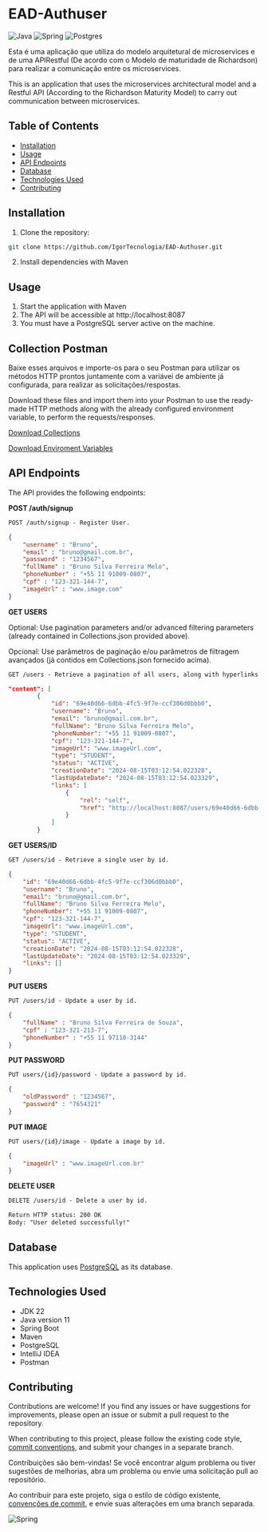 # EAD-Authuser

![Java](https://img.shields.io/badge/java-%23ED8B00.svg?style=for-the-badge&logo=openjdk&logoColor=white)
![Spring](https://img.shields.io/badge/spring-%236DB33F.svg?style=for-the-badge&logo=spring&logoColor=white)
![Postgres](https://img.shields.io/badge/postgres-%23316192.svg?style=for-the-badge&logo=postgresql&logoColor=white)

Esta é uma aplicação que utiliza do modelo arquitetural de microservices e de uma APIRestful (De acordo com o Modelo de maturidade de Richardson) para realizar a comunicação entre os microservices.

This is an application that uses the microservices architectural model and a Restful API (According to the Richardson Maturity Model) to carry out communication between microservices.

## Table of Contents

- [Installation](#installation)
- [Usage](#usage)
- [API Endpoints](#api-endpoints)
- [Database](#database)
- [Technologies Used](#technologies-used)
- [Contributing](#contributing)

## Installation

1. Clone the repository:

```bash
git clone https://github.com/IgorTecnologia/EAD-Authuser.git
```

2. Install dependencies with Maven

## Usage

1. Start the application with Maven
2. The API will be accessible at http://localhost:8087
3. You must have a PostgreSQL server active on the machine.

## Collection Postman

Baixe esses arquivos e importe-os para o seu Postman para utilizar os métodos HTTP prontos juntamente com a variávei ​​de ambiente já configurada, para realizar as solicitações/respostas.

Download these files and import them into your Postman to use the ready-made HTTP methods along with the already configured environment variable, to perform the requests/responses.

[Download Collections](https://github.com/IgorTecnologia/EAD-Authuser/blob/docs-postman/User-collections.json)

[Download Enviroment Variables](https://github.com/IgorTecnologia/EAD-Authuser/blob/docs-postman/Local-host-environment.json)

## API Endpoints
The API provides the following endpoints:

**POST /auth/signup**
```markdown
POST /auth/signup - Register User.
```
```json
{
    "username" : "Bruno",
    "email" : "bruno@gmail.com.br",
    "password" : "1234567",
    "fullName" : "Bruno Silva Ferreira Melo",
    "phoneNumber" : "+55 11 91009-0807",
    "cpf" : "123-321-144-7",
    "imageUrl" : "www.image.com"
}
```
**GET USERS**

Optional: Use pagination parameters and/or advanced filtering parameters (already contained in Collections.json provided above).

Opcional: Use parâmetros de paginação e/ou parâmetros de filtragem avançados (já contidos em Collections.json fornecido acima).
```markdown
GET /users - Retrieve a pagination of all users, along with hyperlinks to another endpoint.
```
```json
"content": [
        {
            "id": "69e40d66-6dbb-4fc5-9f7e-ccf306d0bbb0",
            "username": "Bruno",
            "email": "bruno@gmail.com.br",
            "fullName": "Bruno Silva Ferreira Melo",
            "phoneNumber": "+55 11 91009-0807",
            "cpf": "123-321-144-7",
            "imageUrl": "www.imageUrl.com",
            "type": "STUDENT",
            "status": "ACTIVE",
            "creationDate": "2024-08-15T03:12:54.022328",
            "lastUpdateDate": "2024-08-15T03:12:54.023329",
            "links": [
                {
                    "rel": "self",
                    "href": "http://localhost:8087/users/69e40d66-6dbb-4fc5-9f7e-ccf306d0bbb0"
                }
            ]
        }
```
**GET USERS/ID**
```markdown
GET /users/id - Retrieve a single user by id.
```

```json
{
    "id": "69e40d66-6dbb-4fc5-9f7e-ccf306d0bbb0",
    "username": "Bruno",
    "email": "bruno@gmail.com.br",
    "fullName": "Bruno Silva Ferreira Melo",
    "phoneNumber": "+55 11 91009-0807",
    "cpf": "123-321-144-7",
    "imageUrl": "www.imageUrl.com",
    "type": "STUDENT",
    "status": "ACTIVE",
    "creationDate": "2024-08-15T03:12:54.022328",
    "lastUpdateDate": "2024-08-15T03:12:54.023329",
    "links": []
}
```
**PUT USERS**
```markdown
PUT /users/id - Update a user by id.
```
```json
{
    "fullName" : "Bruno Silva Ferreira de Souza",
    "cpf" : "123-321-213-7",
    "phoneNumber" : "+55 11 97110-3144"
}
```
**PUT PASSWORD**
```markdown
PUT users/{id}/password - Update a password by id.
```
```json
{
    "oldPassword" : "1234567",
    "password" : "7654321"
}
```
**PUT IMAGE**
```markdown
PUT users/{id}/image - Update a image by id.
```
```json
{
    "imageUrl" : "www.imageUrl.com.br"
}
```
**DELETE USER**
```markdown
DELETE /users/id - Delete a user by id.

Return HTTP status: 200 OK
Body: "User deleted successfully!"

```
## Database
This application uses [PostgreSQL](https://www.postgresql.org/docs/) as its database.

## Technologies Used

- JDK 22
- Java version 11
- Spring Boot
- Maven
- PostgreSQL
- IntelliJ IDEA
- Postman

## Contributing

Contributions are welcome! If you find any issues or have suggestions for improvements, please open an issue or submit a pull request to the repository.

When contributing to this project, please follow the existing code style, [commit conventions](https://www.conventionalcommits.org/en/v1.0.0/), and submit your changes in a separate branch.

Contribuições são bem-vindas! Se você encontrar algum problema ou tiver sugestões de melhorias, abra um problema ou envie uma solicitação pull ao repositório.

Ao contribuir para este projeto, siga o estilo de código existente, [convenções de commit](https://medium.com/linkapi-solutions/conventional-commits-pattern-3778d1a1e657), e envie suas alterações em uma branch separada.

![Spring](https://hermes.dio.me/articles/cover/79a1dddc-5f58-46db-bd5f-95733ba66097.png)
